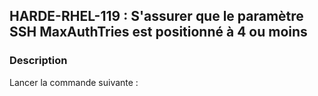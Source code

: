 ## HARDE-RHEL-119 : S'assurer que le paramètre SSH MaxAuthTries est positionné à 4 ou moins

### Description

Lancer la commande suivante :


